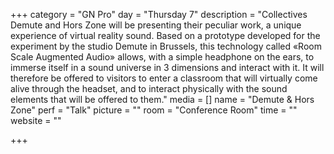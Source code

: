 +++
category = "GN Pro"
day = "Thursday 7"
description = "Collectives Demute and Hors Zone will be presenting their peculiar work, a unique experience of virtual reality sound. Based on a prototype developed for the experiment by the studio Demute in Brussels, this technology called «Room Scale Augmented Audio» allows, with a simple headphone on the ears, to immerse itself in a sound universe in 3 dimensions and interact with it. It will therefore be offered to visitors to enter a classroom that will virtually come alive through the headset, and to interact physically with the sound elements that will be offered to them."
media = []
name = "Demute & Hors Zone"
perf = "Talk"
picture = ""
room = "Conference Room"
time = ""
website = ""

+++
